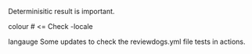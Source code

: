 Determinisitic result is important.

colour # <= Check -locale

langauge
Some updates to check the reviewdogs.yml file tests in actions.
